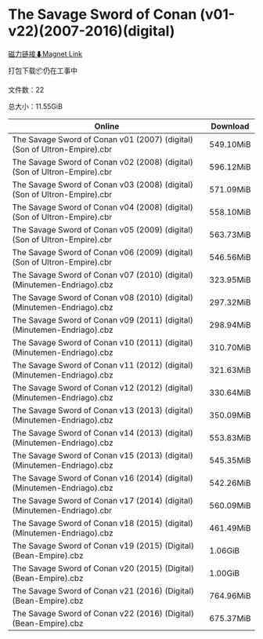 # The Savage Sword of Conan (v01-v22)(2007-2016)(digital)

[磁力链接⬇Magnet Link](magnet:?xt=urn:btih:baa35945504318538f5cb83804283849031b5ac5&dn=The%20Savage%20Sword%20of%20Conan%20%28v01-v22%29%282007-2016%29%28digital%29)

打包下载📦仍在工事中

文件数：22

总大小：11.55GiB

Online | Download
--- | ---
The Savage Sword of Conan v01 (2007) (digital) (Son of Ultron-Empire).cbr | 549.10MiB
The Savage Sword of Conan v02 (2008) (digital) (Son of Ultron-Empire).cbr | 596.12MiB
The Savage Sword of Conan v03 (2008) (digital) (Son of Ultron-Empire).cbr | 571.09MiB
The Savage Sword of Conan v04 (2008) (digital) (Son of Ultron-Empire).cbr | 558.10MiB
The Savage Sword of Conan v05 (2009) (digital) (Son of Ultron-Empire).cbr | 563.73MiB
The Savage Sword of Conan v06 (2009) (digital) (Son of Ultron-Empire).cbr | 546.56MiB
The Savage Sword of Conan v07 (2010) (digital) (Minutemen-Endriago).cbz | 323.95MiB
The Savage Sword of Conan v08 (2010) (digital) (Minutemen-Endriago).cbz | 297.32MiB
The Savage Sword of Conan v09 (2011) (digital) (Minutemen-Endriago).cbz | 298.94MiB
The Savage Sword of Conan v10 (2011) (digital) (Minutemen-Endriago).cbz | 310.70MiB
The Savage Sword of Conan v11 (2012) (digital) (Minutemen-Endriago).cbz | 321.63MiB
The Savage Sword of Conan v12 (2012) (digital) (Minutemen-Endriago).cbz | 330.64MiB
The Savage Sword of Conan v13 (2013) (digital) (Minutemen-Endriago).cbz | 350.09MiB
The Savage Sword of Conan v14 (2013) (digital) (Minutemen-Endriago).cbz | 553.83MiB
The Savage Sword of Conan v15 (2013) (digital) (Minutemen-Endriago).cbz | 545.35MiB
The Savage Sword of Conan v16 (2014) (digital) (Minutemen-Endriago).cbz | 542.26MiB
The Savage Sword of Conan v17 (2014) (digital) (Minutemen-Endriago).cbr | 560.09MiB
The Savage Sword of Conan v18 (2015) (digital) (Minutemen-Endriago).cbz | 461.49MiB
The Savage Sword of Conan v19 (2015) (Digital) (Bean-Empire).cbz | 1.06GiB
The Savage Sword of Conan v20 (2015) (Digital) (Bean-Empire).cbz | 1.00GiB
The Savage Sword of Conan v21 (2016) (Digital) (Bean-Empire).cbz | 764.96MiB
The Savage Sword of Conan v22 (2016) (Digital) (Bean-Empire).cbz | 675.37MiB
